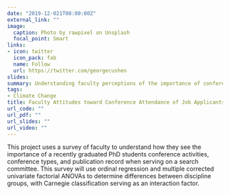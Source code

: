 ```yaml
---
date: "2019-12-021T00:00:00Z"
external_link: ""
image:
  caption: Photo by rawpixel on Unsplash
  focal_point: Smart
links:
- icon: twitter
  icon_pack: fab
  name: Follow
  url: https://twitter.com/georgecushen
slides:
summary: Understanding faculty perceptions of the importance of conference activities, conference types, and publications for recent PhD job applicants.
tags:
- Climate Change
title: Faculty Attitudes toward Conference Attendance of Job Applicants - A Focus on Recent PhD Graduates
url_code: ""
url_pdf: ""
url_slides: ""
url_video: ""
---
```


This project uses a survey of faculty to understand how they see the importance of a recently graduated PhD students conference activities, conference types, and publication record when serving on a search committee. This survey will use ordinal regression and multiple corrected univariate factorial ANOVAs to determine differences between discipline groups, with Carnegie classification serving as an interaction factor.